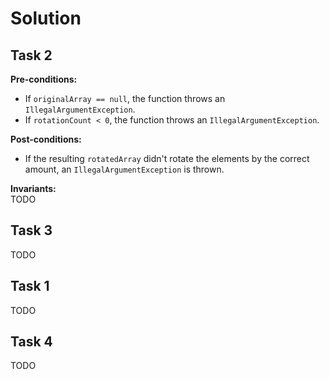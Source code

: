 # Solution

## Task 2

<b>Pre-conditions: </b><br>
- If `originalArray == null`, the function throws an `IllegalArgumentException`.
- If `rotationCount < 0`, the function throws an `IllegalArgumentException`.

<b>Post-conditions: </b><br>
- If the resulting `rotatedArray` didn't rotate the elements by the correct amount, an `IllegalArgumentException` is thrown.

<b>Invariants: </b><br>
TODO

## Task 3

TODO

## Task 1

TODO

## Task 4

TODO
